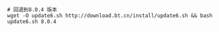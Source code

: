 





```shell
# 回退到8.0.4 版本
wget -O update6.sh http://download.bt.cn/install/update6.sh && bash update6.sh 8.0.4
```

